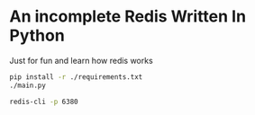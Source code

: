 # An incomplete Redis Written In Python

Just for fun and learn how redis works

```bash
pip install -r ./requirements.txt
./main.py
```

```bash
redis-cli -p 6380
```

